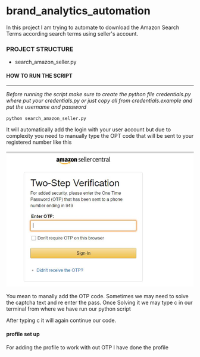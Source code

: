 # brand_analytics_automation
In this project I am trying to automate to download the Amazon Search Terms according search terms using seller's account.


### PROJECT STRUCTURE

* search_amazon_seller.py

#### HOW TO RUN THE SCRIPT
----
*Before running the script make sure to create the python file credentials.py where put your credentials.py or just copy all from credentials.example and put the username and password*


    python search_amazon_seller.py

It will automatically add the login with your user account but due to complexity you need to manually type the OPT code that will be sent to your registered number like this


![](/opt_generator.JPG)

You mean to manally add the OTP code. Sometimes we may need to solve the captcha text and re enter the pass. Once Solving it we may type c in our terminal from where we have run our python script




After typing c it will again continue our code.

#### profile set up
For adding the profile to work with out OTP I have done the profile





